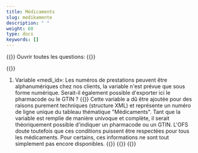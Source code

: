 ```yaml
---
title: Médicaments 
slug: medikamente
description: " "
weight: 60
type: docs
keywords: []
---
```


{{<faqBlock>}}
Ouvrir toutes les questions: {{<collapsibleGroupCommand groupId="medikamente">}}

{{<numberedList>}}
1. Variable «medi_id»: Les numéros de prestations peuvent être alphanumériques chez nos clients, la variable n'est prévue que sous forme numérique. Serait-il également possible d'exporter ici le pharmacode ou le GTIN ?
{{<collapsibleBlock groupId="medikamente">}}
Cette variable a dû être ajoutée pour des raisons purement techniques (structure XML) et représente un numéro de ligne unique du tableau thématique "Médicaments". Tant que la variable est remplie de manière univoque et complète, il serait théoriquement possible d'indiquer un pharmacode ou un GTIN. L'OFS doute toutefois que ces conditions puissent être respectées pour tous les médicaments. Pour certains, ces informations ne sont tout simplement pas encore disponibles.
{{</collapsibleBlock>}}
{{</numberedList>}}
{{</faqBlock>}}